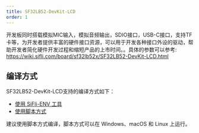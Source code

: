 ```yaml
---
title: SF32LB52-DevKit-LCD
order: 1
---
```


开发板同时搭载模拟MIC输入，模拟音频输出，SDIO接口，USB-C接口，支持TF卡等，为开发者提供丰富的硬件接口资源，可以用于开发各种接口外设的驱动，帮助开发者简化硬件开发过程和缩短产品的上市时间。。具体的参数可以参考: <https://wiki.sifli.com/board/sf32lb52x/SF32LB52-DevKit-LCD.html>

## 编译方式

SF32LB52-DevKit-LCD支持的编译方式如下：

- [使用 SiFli-ENV 工具](./readme2.md)
- [使用脚本方式](./script.md)

建议使用脚本方式编译，脚本方式可以在 Windows、macOS 和 Linux 上运行。
